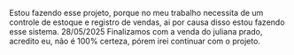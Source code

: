 Estou fazendo esse projeto, porque no meu trabalho necessita de um controle de estoque e registro de vendas, ai por causa disso estou fazendo esse sistema.
28/05/2025 Finalizamos com a venda do juliana prado, acredito eu, não é 100% certeza, pórem irei continuar com o projeto.
